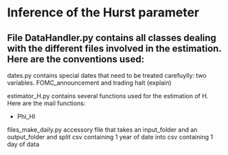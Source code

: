 # Inference of the Hurst parameter

File DataHandler.py contains all classes dealing with the different files involved in the estimation. Here are the conventions used:
-


dates.py contains special dates that need to be treated carefuylly: two variables. FOMC_announcement and trading halt (explain)


estimator_H.py contains several functions used for the estimation of H. Here are the mail functions:
- Phi_Hl

files_make_daily.py accessory file that takes an input_folder and an output_folder and split csv containing 1 year of date into csv containing 1 day of data

